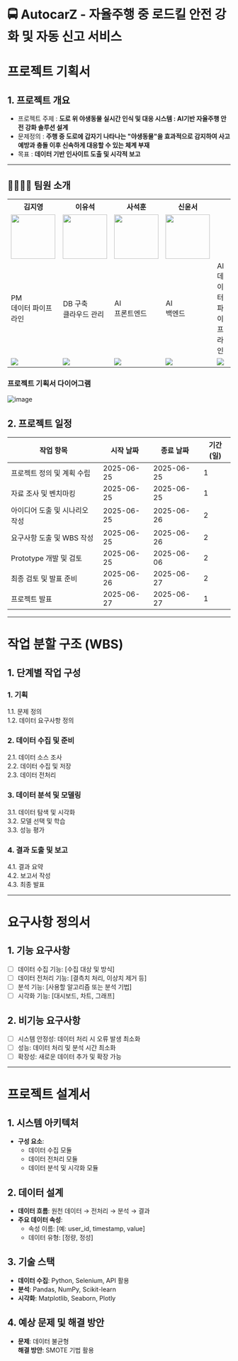 # 🚍 AutocarZ - 자율주행 중 로드킬 안전 강화 및 자동 신고 서비스


# 프로젝트 기획서


## 1. 프로젝트 개요
- 프로젝트 주제 : **도로 위 야생동물 실시간 인식 및 대응 시스템 : AI기반 자율주행 안전 강화 솔루션 설계**
- 문제정의 : **주행 중 도로에 갑자기 나타나는 "야생동물"을 효과적으로 감지하여 사고 예방과 충돌 이후 신속하게 대응할 수 있는 체계 부재**
- 목표 : **데이터 기반 인사이트 도출 및 시각적 보고**

---------------------------------------------------------------------------------------------

## 🙋‍♂️🙋‍♀️ 팀원 소개

<table>
  <tr>
    <th>김지영</th>
    <th>이유석</th>
    <th>사석훈</th>
    <th>신윤서</th>
  </tr>
  <tr>
    <td><img src="https://github.com/user-attachments/assets/3c347b94-3b95-4d42-82ea-ee20c7dfcc45" width="100"/></td>
    <td><img src="https://github.com/user-attachments/assets/44c93308-1e79-4dc5-8ac0-a2dbd30785e8" width="100"/></td>
    <td><img src="https://github.com/user-attachments/assets/26c18044-d8ab-4b8b-a5a9-fb6ccd8b1071" width="100"/></td>
    <td><img src="https://github.com/user-attachments/assets/9b3cd675-6764-4b3e-bca3-7a356b20843f" width="100"/></td>
  </tr>
  <tr>
    <td>PM<br>데이터 파이프라인</td>
    <td>DB 구축<br>클라우드 관리</td>
    <td>AI<br>프론트엔드</td>
    <td>AI<br>백엔드</td>
    <td>AI<br>데이터 파이프라인</td>
  </tr>
  <tr>
    <td>
      <a href="https://github.com/siwon-git">
        <img src="https://img.shields.io/badge/GitHub-Link-black?logo=github&style=flat"/>
      </a>
    </td>
    <td>
      <a href="https://github.com/sangmin-ai">
        <img src="https://img.shields.io/badge/GitHub-Link-black?logo=github&style=flat"/>
      </a>
    </td>
    <td>
      <a href="https://github.com/jisun-cloud">
        <img src="https://img.shields.io/badge/GitHub-Link-black?logo=github&style=flat"/>
      </a>
    </td>
    <td>
      <a href="https://github.com/seyeon-front">
        <img src="https://img.shields.io/badge/GitHub-Link-black?logo=github&style=flat"/>
      </a>
    </td>
    <td>
      <a href="https://github.com/seoyoung-back">
        <img src="https://img.shields.io/badge/GitHub-Link-black?logo=github&style=flat"/>
      </a>
    </td>
  </tr>
</table>

### 프로젝트 기획서 다이어그램
![image](https://github.com/user-attachments/assets/33eac463-c086-4af8-87b1-f4d72e2dea94)






## 2. 프로젝트 일정 

| 작업 항목                  | 시작 날짜   | 종료 날짜   | 기간(일) |
|---------------------------|------------|------------|---------|
| 프로젝트 정의 및 계획 수립  | 2025-06-25 | 2025-06-25 | 1       |
| 자료 조사 및 벤치마킹       | 2025-06-25 | 2025-06-25 | 1       |
| 아이디어 도출 및 시나리오 작성 | 2025-06-25 | 2025-06-26 | 2       |
| 요구사항 도출 및 WBS 작성   | 2025-06-25 | 2025-06-26 | 2       |
| Prototype 개발 및 검토     | 2025-06-25 | 2025-06-06 | 2       |
| 최종 검토 및 발표 준비     | 2025-06-26 | 2025-06-27 | 2       |
| 프로젝트 발표              | 2025-06-27 | 2025-06-27 | 1       |
 
  --------------------------

# 작업 분할 구조 (WBS)

## 1. 단계별 작업 구성
### 1. 기획
1.1. 문제 정의  
1.2. 데이터 요구사항 정의  

### 2. 데이터 수집 및 준비
2.1. 데이터 소스 조사  
2.2. 데이터 수집 및 저장  
2.3. 데이터 전처리  

### 3. 데이터 분석 및 모델링
3.1. 데이터 탐색 및 시각화  
3.2. 모델 선택 및 학습  
3.3. 성능 평가  

### 4. 결과 도출 및 보고
4.1. 결과 요약  
4.2. 보고서 작성  
4.3. 최종 발표

  ------------------------------

# 요구사항 정의서

## 1. 기능 요구사항
- [ ] 데이터 수집 기능: [수집 대상 및 방식]
- [ ] 데이터 전처리 기능: [결측치 처리, 이상치 제거 등]
- [ ] 분석 기능: [사용할 알고리즘 또는 분석 기법]
- [ ] 시각화 기능: [대시보드, 차트, 그래프]

## 2. 비기능 요구사항
- [ ] 시스템 안정성: 데이터 처리 시 오류 발생 최소화
- [ ] 성능: 데이터 처리 및 분석 시간 최소화
- [ ] 확장성: 새로운 데이터 추가 및 확장 가능

----------------------------

# 프로젝트 설계서

## 1. 시스템 아키텍처
- **구성 요소**:
  - 데이터 수집 모듈
  - 데이터 전처리 모듈
  - 데이터 분석 및 시각화 모듈

## 2. 데이터 설계
- **데이터 흐름**: 원천 데이터 → 전처리 → 분석 → 결과
- **주요 데이터 속성**:
  - 속성 이름: [예: user_id, timestamp, value]
  - 데이터 유형: [정량, 정성]

## 3. 기술 스택
- **데이터 수집**: Python, Selenium, API 활용
- **분석**: Pandas, NumPy, Scikit-learn
- **시각화**: Matplotlib, Seaborn, Plotly

## 4. 예상 문제 및 해결 방안
- **문제**: 데이터 불균형  
  **해결 방안**: SMOTE 기법 활용
